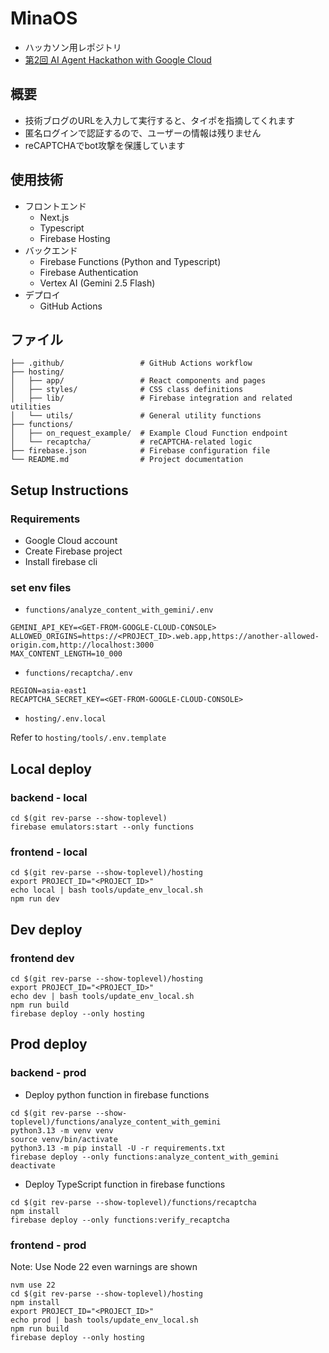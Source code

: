 # MinaOS

- ハッカソン用レポジトリ
- [第2回 AI Agent Hackathon with Google Cloud](https://zenn.dev/hackathons/google-cloud-japan-ai-hackathon-vol2)

## 概要

- 技術ブログのURLを入力して実行すると、タイポを指摘してくれます
- 匿名ログインで認証するので、ユーザーの情報は残りません
- reCAPTCHAでbot攻撃を保護しています

## 使用技術

- フロントエンド
  - Next.js
  - Typescript
  - Firebase Hosting
- バックエンド
  - Firebase Functions (Python and Typescript)
  - Firebase Authentication
  - Vertex AI (Gemini 2.5 Flash)
- デプロイ
  - GitHub Actions

## ファイル

```
├── .github/                 # GitHub Actions workflow
├── hosting/
│   ├── app/                 # React components and pages
│   ├── styles/              # CSS class definitions
│   ├── lib/                 # Firebase integration and related utilities
│   └── utils/               # General utility functions
├── functions/
│   ├── on_request_example/  # Example Cloud Function endpoint
│   └── recaptcha/           # reCAPTCHA-related logic
├── firebase.json            # Firebase configuration file
└── README.md                # Project documentation

```

## Setup Instructions

### Requirements
- Google Cloud account
- Create Firebase project
- Install firebase cli

### set env files

- `functions/analyze_content_with_gemini/.env`
```
GEMINI_API_KEY=<GET-FROM-GOOGLE-CLOUD-CONSOLE>
ALLOWED_ORIGINS=https://<PROJECT_ID>.web.app,https://another-allowed-origin.com,http://localhost:3000
MAX_CONTENT_LENGTH=10_000
```

- `functions/recaptcha/.env`
```
REGION=asia-east1
RECAPTCHA_SECRET_KEY=<GET-FROM-GOOGLE-CLOUD-CONSOLE>
```

- `hosting/.env.local`

Refer to `hosting/tools/.env.template`


## Local deploy

### backend - local

```
cd $(git rev-parse --show-toplevel)
firebase emulators:start --only functions
```

### frontend - local

```
cd $(git rev-parse --show-toplevel)/hosting
export PROJECT_ID="<PROJECT_ID>"
echo local | bash tools/update_env_local.sh
npm run dev
```

## Dev deploy

### frontend dev

```
cd $(git rev-parse --show-toplevel)/hosting
export PROJECT_ID="<PROJECT_ID>"
echo dev | bash tools/update_env_local.sh
npm run build
firebase deploy --only hosting
```

## Prod deploy

### backend - prod

- Deploy python function in firebase functions
```
cd $(git rev-parse --show-toplevel)/functions/analyze_content_with_gemini
python3.13 -m venv venv
source venv/bin/activate
python3.13 -m pip install -U -r requirements.txt
firebase deploy --only functions:analyze_content_with_gemini
deactivate
```

- Deploy TypeScript function in firebase functions
```
cd $(git rev-parse --show-toplevel)/functions/recaptcha
npm install
firebase deploy --only functions:verify_recaptcha
```

### frontend - prod

Note: Use Node 22 even warnings are shown
```
nvm use 22
cd $(git rev-parse --show-toplevel)/hosting
npm install
export PROJECT_ID="<PROJECT_ID>"
echo prod | bash tools/update_env_local.sh
npm run build
firebase deploy --only hosting
```
